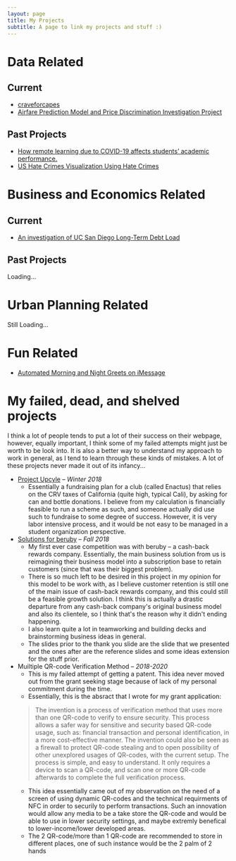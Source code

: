 ```yaml
---
layout: page
title: My Projects
subtitle: A page to link my projects and stuff :)
---
```


<head><link rel="stylesheet" href="https://cdnjs.cloudflare.com/ajax/libs/font-awesome/6.4.0/css/all.min.css"/></head>

# Data Related
## Current
* [craveforcapes](https://ptse8204.github.io/craveforcapes/)
* [Airfare Prediction Model and Price Discrimination Investigation Project](https://ptse8204.github.io/flightpricebias/)

## Past Projects
* [How remote learning due to COVID-19 affects students’ academic performance.](https://ptse8204.github.io/final_project.pdf)
* [US Hate Crimes Visualization Using Hate Crimes](https://ptse8204.github.io/DSC-106-Final-Project/)

# Business and Economics Related
## Current
* [An investigation of UC San Diego Long-Term Debt Load](https://ptse8204.github.io/2023/04/06/How-Realistic-Capital-Concerns-of-UCSD-Should-Put-More-Effort-of-Rethinking-Parking.html)

## Past Projects
<i class="fa-sharp fa-solid fa-spinner fa-spin fa-lg"></i> Loading...

# Urban Planning Related
<i class="fa-solid fa-ellipsis fa-bounce"></i> Still Loading...

# Fun Related
* [Automated Morning and Night Greets on iMessage](https://ptse8204.github.io/imshortcuts.md)

# My failed, dead, and shelved projects
I think a lot of people tends to put a lot of their success on their webpage, however, equally important, I think some of my failed attempts might just be worth to be look into. It is also a better way to understand my approach to work in general, as I tend to learn through these kinds of mistakes. A lot of these projects never made it out of its infancy...

* [Project Upcyle](/assets/ProjectUpcycle.pdf) – *Winter 2018*
  - Essentially a fundraising plan for a club (called Enactus) that relies on the CRV taxes of California (quite high, typical Cali), by asking for can and bottle donations. I believe from my calculation is financially feasible to run a scheme as such, and someone actually did use such to fundraise to some degree of success. However, it is very labor intensive process, and it would be not easy to be managed in a student organization perspective.
* [Solutions for beruby](https://docs.google.com/presentation/d/1FrR5l_Tn3_pjkn-LJznG3mQnEn9_DHTagOAZq07nA3I/edit?usp=sharing) – *Fall 2018*
  - My first ever case competition was with beruby – a cash-back rewards company. Essentially, the main business solution from us is reimagining their business model into a subscription base to retain customers (since that was their biggest problem). 
  - There is so much left to be desired in this project in my opinion for this model to be work with, as I believe customer retention is still one of the main issue of cash-back rewards company, and this could still be a feasible growth solution. I think this is actually a drastic departure from any cash-back company's original business model and also its clientele, so I think that's the reason why it didn't ending happening. 
  - I also learn quite a lot in teamworking and building decks and brainstorming business ideas in general. 
  - The slides prior to the thank you slide are the slide that we presented and the ones after are the reference slides and some ideas extension for the stuff prior.
* Muiltiple QR-code Verification Method – *2018-2020*
  - This is my failed attempt of getting a patent. This idea never moved out from the grant seeking stage because of lack of my personal commitment during the time.
  - Essentially, this is the absract that I wrote for my grant application: 
   > The invention is a process of verification method that uses more than one QR-code to verify to ensure security. This process allows a safer way for sensitive and security based QR-code usage, such as: financial transaction and personal identification, in a more cost-effective manner. The invention could also be seen as a firewall to protect QR-code stealing and to open possibility of other unexplored usages of QR-codes, with the current setup. The process is simple, and easy to understand. It only requires a device to scan a QR-code, and scan one or more QR-code afterwards to complete the full verification process.
   - This idea essentially came out of my observation on the need of a screen of using dynamic QR-codes and the technical requirments of NFC in order to securily to perform transactions. Such an innovation would allow any media to be a take store the QR-code and would be able to use in lower security settings, and maybe extremly benefical to lower-income/lower developed areas.
   - The 2 QR-code/more than 1 QR-code are recommended to store in different places, one of such instance would be the 2 palm of 2 hands
